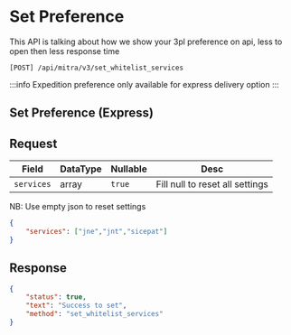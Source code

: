# Set Preference

This API is talking about how we show your 3pl preference on api, less to open then less response time

```shell
[POST] /api/mitra/v3/set_whitelist_services
```

:::info
Expedition preference only available for express delivery option
:::

## Set Preference (Express)
## Request
| Field          | DataType | Nullable   | Desc                            |
|----------------|----------|------------|---------------------------------|
| ```services``` | array    | ```true``` | Fill null to reset all settings |

NB: Use empty json to reset settings
```json
{
	"services": ["jne","jnt","sicepat"]
}
```

## Response
```json
{
	"status": true,
	"text": "Success to set",
	"method": "set_whitelist_services"
}
```
